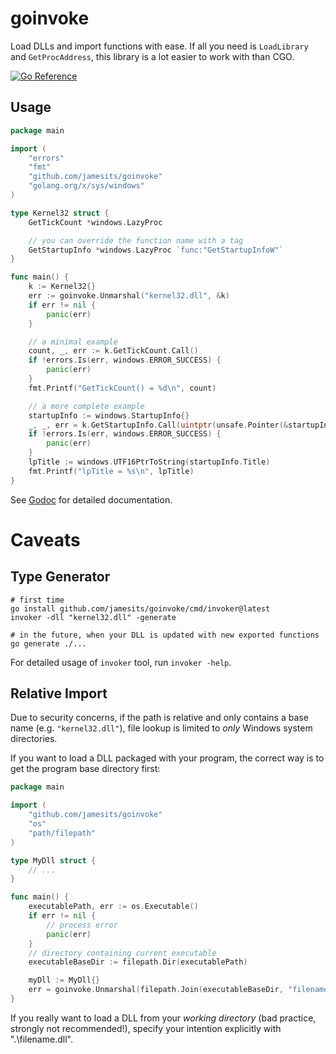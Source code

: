 # goinvoke

Load DLLs and import functions with ease. If all you need is `LoadLibrary` and `GetProcAddress`, this library is a lot easier to work with than CGO.

[![Go Reference](https://pkg.go.dev/badge/github.com/jamesits/goinvoke.svg)](https://pkg.go.dev/github.com/jamesits/goinvoke)

## Usage

```go
package main

import (
	"errors"
	"fmt"
	"github.com/jamesits/goinvoke"
	"golang.org/x/sys/windows"
)

type Kernel32 struct {
	GetTickCount *windows.LazyProc

	// you can override the function name with a tag
	GetStartupInfo *windows.LazyProc `func:"GetStartupInfoW"`
}

func main() {
	k := Kernel32{}
	err := goinvoke.Unmarshal("kernel32.dll", &k)
	if err != nil {
		panic(err)
	}

	// a minimal example
	count, _, err := k.GetTickCount.Call()
	if !errors.Is(err, windows.ERROR_SUCCESS) {
		panic(err)
	}
	fmt.Printf("GetTickCount() = %d\n", count)

	// a more complete example
	startupInfo := windows.StartupInfo{}
	_, _, err = k.GetStartupInfo.Call(uintptr(unsafe.Pointer(&startupInfo)))
	if !errors.Is(err, windows.ERROR_SUCCESS) {
		panic(err)
	}
	lpTitle := windows.UTF16PtrToString(startupInfo.Title)
	fmt.Printf("lpTitle = %s\n", lpTitle)
}

```

See [Godoc](https://pkg.go.dev/github.com/jamesits/goinvoke) for detailed documentation.

# Caveats

## Type Generator

```shell
# first time
go install github.com/jamesits/goinvoke/cmd/invoker@latest
invoker -dll "kernel32.dll" -generate

# in the future, when your DLL is updated with new exported functions
go generate ./...
```

For detailed usage of `invoker` tool, run `invoker -help`.

## Relative Import

Due to security concerns, if the path is relative and only contains a base name (e.g. `"kernel32.dll"`), file lookup
is limited to *only* Windows system directories. 

If you want to load a DLL packaged with your program, the correct way is to get the program base directory first:
```go
package main

import (
	"github.com/jamesits/goinvoke"
	"os"
	"path/filepath"
)

type MyDll struct {
	// ...
}

func main() {
	executablePath, err := os.Executable()
	if err != nil {
		// process error
		panic(err)
	}
	// directory containing current executable
	executableBaseDir := filepath.Dir(executablePath) 

	myDll := MyDll{}
	err = goinvoke.Unmarshal(filepath.Join(executableBaseDir, "filename.dll"), &myDll)
}
```

If you really want to load a DLL from your *working directory* (bad practice, strongly not recommended!), specify your 
intention explicitly with ".\\filename.dll".
